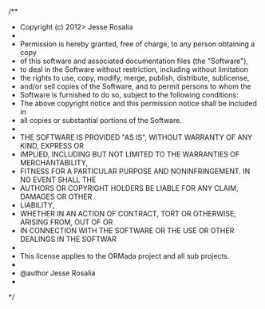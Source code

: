 /**
 * Copyright (c) 2012> Jesse Rosalia
 * 
 * Permission is hereby granted, free of charge, to any person obtaining a copy
 * of this software and associated documentation files (the "Software"),
 *  to deal in the Software without restriction, including without limitation
 *  the rights to use, copy, modify, merge, publish, distribute, sublicense,
 *   and/or sell copies of the Software, and to permit persons to whom the
 *   Software is furnished to do so, subject to the following conditions:
 *   The above copyright notice and this permission notice shall be included in
 *   all copies or substantial portions of the Software.
 *   
 * THE SOFTWARE IS PROVIDED "AS IS", WITHOUT WARRANTY OF ANY KIND, EXPRESS OR
 * IMPLIED, INCLUDING BUT NOT LIMITED TO THE WARRANTIES OF MERCHANTABILITY,
 * FITNESS FOR A PARTICULAR PURPOSE AND NONINFRINGEMENT. IN NO EVENT SHALL THE
 * AUTHORS OR COPYRIGHT HOLDERS BE LIABLE FOR ANY CLAIM, DAMAGES OR OTHER
 * LIABILITY,
 * WHETHER IN AN ACTION OF CONTRACT, TORT OR OTHERWISE, ARISING FROM, OUT OF OR
 * IN CONNECTION WITH THE SOFTWARE OR THE USE OR OTHER DEALINGS IN THE SOFTWAR
 *
 * This license applies to the ORMada project and all sub projects.
 * 
 * @author Jesse Rosalia
 *
 */
